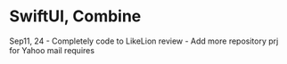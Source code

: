 # SwiftUI, Combine
<!--Reactive programming -->

<!--Objective C -->
<!--Swift -->
<!--Unit testing principles-->
<!--Map framework-->
<!---->
<!-------->
<!--4 years experience-->
<!--Swift, Objective C, iOS frameworks, Restful API, mobile architecture, mobile security - banking apps,problem-solving, high level of attention to detail-->

<!--# Note some function in iOS not use in Apple watch-->
<!--# Sep6,24 Property auto obsever change to redraw UI -->
<!--# Add money lover track log-->

Sep11, 24 - Completely code to LikeLion review - Add more repository prj for Yahoo mail requires

